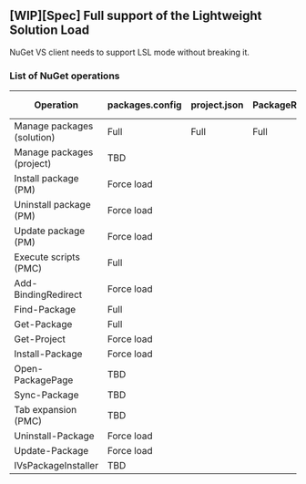 ## [WIP][Spec] Full support of the Lightweight Solution Load

NuGet VS client needs to support LSL mode without breaking it.

### List of NuGet operations
Operation|packages.config|project.json|PackageRef|.NET Core
--- | --- | --- | --- | ---
Manage packages (solution)| Full | Full | Full | Full
Manage packages (project)| TBD
Install package (PM)| Force load
Uninstall package (PM)| Force load
Update package (PM)| Force load
Execute scripts (PMC)| Full
Add-BindingRedirect | Force load
Find-Package | Full
Get-Package | Full
Get-Project | Force load
Install-Package | Force load
Open-PackagePage | TBD
Sync-Package | TBD
Tab expansion (PMC)| TBD
Uninstall-Package| Force load
Update-Package| Force load
IVsPackageInstaller| TBD



